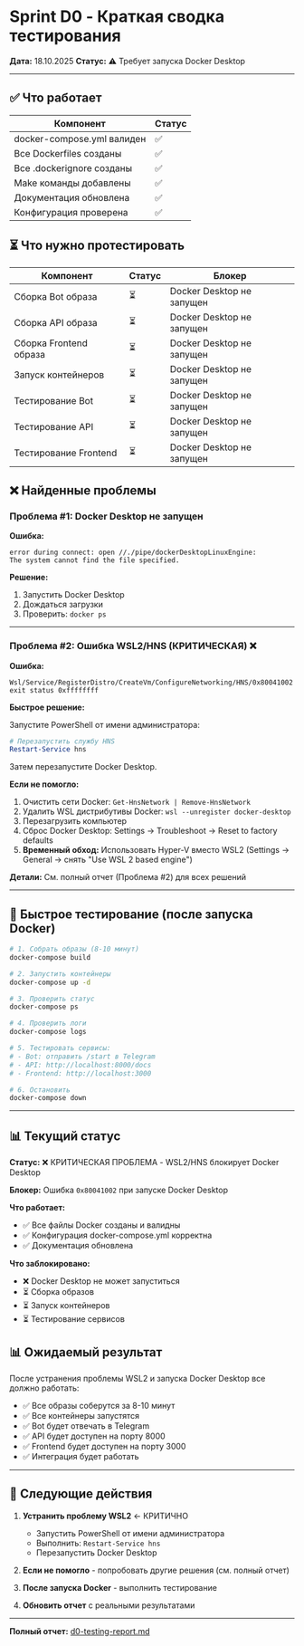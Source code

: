 # Sprint D0 - Краткая сводка тестирования

**Дата:** 18.10.2025
**Статус:** ⚠️ Требует запуска Docker Desktop

---

## ✅ Что работает

| Компонент | Статус |
|-----------|--------|
| docker-compose.yml валиден | ✅ |
| Все Dockerfiles созданы | ✅ |
| Все .dockerignore созданы | ✅ |
| Make команды добавлены | ✅ |
| Документация обновлена | ✅ |
| Конфигурация проверена | ✅ |

## ⏳ Что нужно протестировать

| Компонент | Статус | Блокер |
|-----------|--------|---------|
| Сборка Bot образа | ⏳ | Docker Desktop не запущен |
| Сборка API образа | ⏳ | Docker Desktop не запущен |
| Сборка Frontend образа | ⏳ | Docker Desktop не запущен |
| Запуск контейнеров | ⏳ | Docker Desktop не запущен |
| Тестирование Bot | ⏳ | Docker Desktop не запущен |
| Тестирование API | ⏳ | Docker Desktop не запущен |
| Тестирование Frontend | ⏳ | Docker Desktop не запущен |

## ❌ Найденные проблемы

### Проблема #1: Docker Desktop не запущен

**Ошибка:**
```
error during connect: open //./pipe/dockerDesktopLinuxEngine:
The system cannot find the file specified.
```

**Решение:**
1. Запустить Docker Desktop
2. Дождаться загрузки
3. Проверить: `docker ps`

---

### Проблема #2: Ошибка WSL2/HNS (КРИТИЧЕСКАЯ) ❌

**Ошибка:**
```
Wsl/Service/RegisterDistro/CreateVm/ConfigureNetworking/HNS/0x80041002
exit status 0xffffffff
```

**Быстрое решение:**

Запустите PowerShell от имени администратора:

```powershell
# Перезапустить службу HNS
Restart-Service hns
```

Затем перезапустите Docker Desktop.

**Если не помогло:**

1. Очистить сети Docker: `Get-HnsNetwork | Remove-HnsNetwork`
2. Удалить WSL дистрибутивы Docker: `wsl --unregister docker-desktop`
3. Перезагрузить компьютер
4. Сброс Docker Desktop: Settings → Troubleshoot → Reset to factory defaults
5. **Временный обход:** Использовать Hyper-V вместо WSL2 (Settings → General → снять "Use WSL 2 based engine")

**Детали:** См. полный отчет (Проблема #2) для всех решений

---

## 🚀 Быстрое тестирование (после запуска Docker)

```bash
# 1. Собрать образы (8-10 минут)
docker-compose build

# 2. Запустить контейнеры
docker-compose up -d

# 3. Проверить статус
docker-compose ps

# 4. Проверить логи
docker-compose logs

# 5. Тестировать сервисы:
# - Bot: отправить /start в Telegram
# - API: http://localhost:8000/docs
# - Frontend: http://localhost:3000

# 6. Остановить
docker-compose down
```

---

## 📊 Текущий статус

**Статус:** ❌ КРИТИЧЕСКАЯ ПРОБЛЕМА - WSL2/HNS блокирует Docker Desktop

**Блокер:** Ошибка `0x80041002` при запуске Docker Desktop

**Что работает:**
- ✅ Все файлы Docker созданы и валидны
- ✅ Конфигурация docker-compose.yml корректна
- ✅ Документация обновлена

**Что заблокировано:**
- ❌ Docker Desktop не может запуститься
- ⏳ Сборка образов
- ⏳ Запуск контейнеров
- ⏳ Тестирование сервисов

## 📊 Ожидаемый результат

После устранения проблемы WSL2 и запуска Docker Desktop все должно работать:
- ✅ Все образы соберутся за 8-10 минут
- ✅ Все контейнеры запустятся
- ✅ Bot будет отвечать в Telegram
- ✅ API будет доступен на порту 8000
- ✅ Frontend будет доступен на порту 3000
- ✅ Интеграция будет работать

---

## 📝 Следующие действия

1. **Устранить проблему WSL2** ← КРИТИЧНО
   - Запустить PowerShell от имени администратора
   - Выполнить: `Restart-Service hns`
   - Перезапустить Docker Desktop

2. **Если не помогло** - попробовать другие решения (см. полный отчет)

3. **После запуска Docker** - выполнить тестирование

4. **Обновить отчет** с реальными результатами

---

**Полный отчет:** [d0-testing-report.md](d0-testing-report.md)

